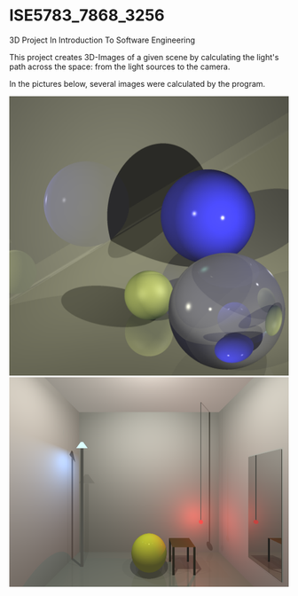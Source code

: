 # ISE5783_7868_3256
3D Project In Introduction To Software Engineering

This project creates 3D-Images of a given scene by calculating the light's path across the space: from the light sources to the camera.

In the pictures below, several images were calculated by the program.

<img src="3D image 1.png"></img>
<img src="3D image 2.png"></img>
